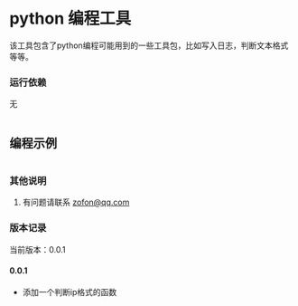 python 编程工具
=======
该工具包含了python编程可能用到的一些工具包，比如写入日志，判断文本格式等等。


### 运行依赖
无
```
```

## 编程示例
```

```

### 其他说明
1. 有问题请联系 zofon@qq.com



### 版本记录

当前版本：0.0.1

#### 0.0.1
- 添加一个判断ip格式的函数
